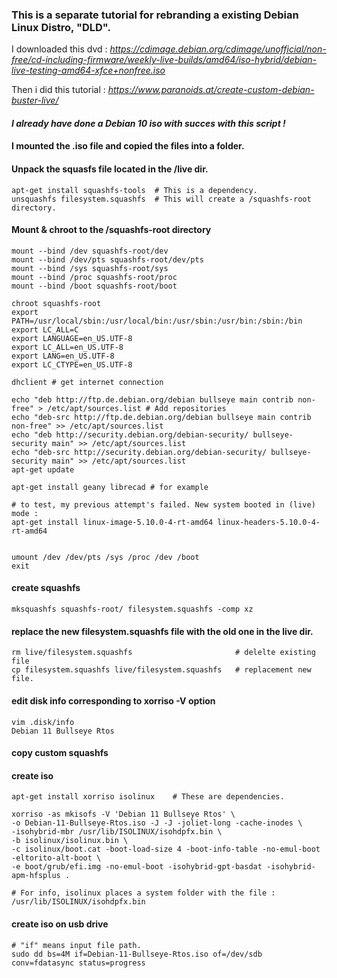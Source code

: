 ### This is a separate tutorial for rebranding a existing Debian Linux Distro, "DLD".

I downloaded this dvd :
*https://cdimage.debian.org/cdimage/unofficial/non-free/cd-including-firmware/weekly-live-builds/amd64/iso-hybrid/debian-live-testing-amd64-xfce+nonfree.iso*

Then i did this tutorial :
*https://www.paranoids.at/create-custom-debian-buster-live/*


#### *I already have done a Debian 10 iso with succes with this script !*


#### I mounted the .iso file and copied the files into a folder. 

#### Unpack the squasfs file located in the /live dir.

	apt-get install squashfs-tools	# This is a dependency.
	unsquashfs filesystem.squashfs  # This will create a /squashfs-root directory.

#### Mount & chroot to the /squashfs-root directory

	mount --bind /dev squashfs-root/dev
	mount --bind /dev/pts squashfs-root/dev/pts
	mount --bind /sys squashfs-root/sys
	mount --bind /proc squashfs-root/proc
	mount --bind /boot squashfs-root/boot

	chroot squashfs-root
	export PATH=/usr/local/sbin:/usr/local/bin:/usr/sbin:/usr/bin:/sbin:/bin
	export LC_ALL=C
	export LANGUAGE=en_US.UTF-8
	export LC_ALL=en_US.UTF-8
	export LANG=en_US.UTF-8
	export LC_CTYPE=en_US.UTF-8

	dhclient # get internet connection

	echo "deb http://ftp.de.debian.org/debian bullseye main contrib non-free" > /etc/apt/sources.list # Add repositories
	echo "deb-src http://ftp.de.debian.org/debian bullseye main contrib non-free" >> /etc/apt/sources.list
	echo "deb http://security.debian.org/debian-security/ bullseye-security main" >> /etc/apt/sources.list
	echo "deb-src http://security.debian.org/debian-security/ bullseye-security main" >> /etc/apt/sources.list
	apt-get update 

	apt-get install geany librecad # for example

	# to test, my previous attempt's failed. New system booted in (live) mode :
	apt-get install linux-image-5.10.0-4-rt-amd64 linux-headers-5.10.0-4-rt-amd64


	umount /dev /dev/pts /sys /proc /dev /boot
	exit

#### create squashfs
	mksquashfs squashfs-root/ filesystem.squashfs -comp xz

#### replace the new filesystem.squashfs file with the old one in the live dir.
	rm live/filesystem.squashfs                       # delelte existing file
	cp filesystem.squashfs live/filesystem.squashfs   # replacement new file.

#### edit disk info corresponding to xorriso -V option
	vim .disk/info
	Debian 11 Bullseye Rtos

#### copy custom squashfs
    

#### create iso
	apt-get install xorriso isolinux	# These are dependencies.

	xorriso -as mkisofs -V 'Debian 11 Bullseye Rtos' \
	-o Debian-11-Bullseye-Rtos.iso -J -J -joliet-long -cache-inodes \
	-isohybrid-mbr /usr/lib/ISOLINUX/isohdpfx.bin \
	-b isolinux/isolinux.bin \
	-c isolinux/boot.cat -boot-load-size 4 -boot-info-table -no-emul-boot -eltorito-alt-boot \
	-e boot/grub/efi.img -no-emul-boot -isohybrid-gpt-basdat -isohybrid-apm-hfsplus .

	# For info, isolinux places a system folder with the file : /usr/lib/ISOLINUX/isohdpfx.bin

#### create iso on usb drive
	# "if" means input file path.
	sudo dd bs=4M if=Debian-11-Bullseye-Rtos.iso of=/dev/sdb conv=fdatasync status=progress

      
